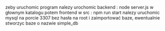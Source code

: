 zeby uruchomic program nalezy urochomic backend : node server.js w głownym katalogu
potem frontend w src : npm run start
nalezy uruchomic mysql na porcie 3307 bez hasła na root i zaimportować baze, ewentualnie stworzyc baze o nazwie simple_db
